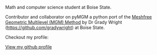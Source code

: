 

Math and computer science student at Boise State. 

Contributor and collaborator on pyMGM a python port of the [Meshfree Geometric Multilevel (MGM) Method](https://github.com/gradywright/mgm) by Dr Grady Wright (https://github.com/gradywright) at Boise State. 



Checkout my profile:

[View my github profile](https://github.com/WorkGitAccount) 


